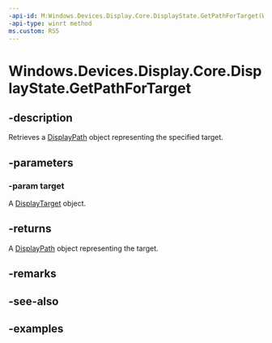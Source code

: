 ```yaml
---
-api-id: M:Windows.Devices.Display.Core.DisplayState.GetPathForTarget(Windows.Devices.Display.Core.DisplayTarget)
-api-type: winrt method
ms.custom: RS5
---
```


<!-- Method syntax.
public DisplayPath DisplayState.GetPathForTarget(DisplayTarget target)
-->

# Windows.Devices.Display.Core.DisplayState.GetPathForTarget

## -description

Retrieves a [DisplayPath](displaypath.md) object representing the specified target.

## -parameters

### -param target

A [DisplayTarget](displaytarget.md) object.

## -returns

A [DisplayPath](displaypath.md) object representing the target.

## -remarks

## -see-also

## -examples
